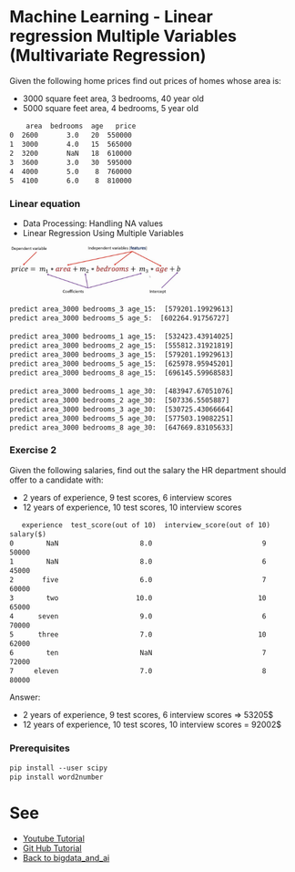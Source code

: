 # Machine Learning - Linear regression Multiple Variables (Multivariate Regression)

Given the following home prices find out prices of homes whose area is: 
- 3000 square feet area, 3 bedrooms, 40 year old
- 5000 square feet area, 4 bedrooms, 5 year old

```
    area  bedrooms  age   price
0  2600       3.0   20  550000
1  3000       4.0   15  565000
2  3200       NaN   18  610000
3  3600       3.0   30  595000
4  4000       5.0    8  760000
5  4100       6.0    8  810000
```

### Linear equation 

- Data Processing: Handling NA values
- Linear Regression Using Multiple Variables

<img src="./doc/2.equation_multivariate.JPG" width="60%" height="auto">

```
predict area_3000 bedrooms_3 age_15:  [579201.19929613]
predict area_3000 bedrooms_5 age_5:  [602264.91756727]

predict area_3000 bedrooms_1 age_15:  [532423.43914025]
predict area_3000 bedrooms_2 age_15:  [555812.31921819]
predict area_3000 bedrooms_3 age_15:  [579201.19929613]
predict area_3000 bedrooms_5 age_15:  [625978.95945201]
predict area_3000 bedrooms_8 age_15:  [696145.59968583]

predict area_3000 bedrooms_1 age_30:  [483947.67051076]
predict area_3000 bedrooms_2 age_30:  [507336.5505887]
predict area_3000 bedrooms_3 age_30:  [530725.43066664]
predict area_3000 bedrooms_5 age_30:  [577503.19082251]
predict area_3000 bedrooms_8 age_30:  [647669.83105633]
```


### Exercise 2

Given the following salaries, find out the salary the HR department should offer to a candidate with: 
- 2 years of experience, 9 test scores, 6 interview scores
- 12 years of experience, 10 test scores, 10 interview scores

```
   experience  test_score(out of 10)  interview_score(out of 10)  salary($)
0        NaN                    8.0                           9      50000
1        NaN                    8.0                           6      45000
2       five                    6.0                           7      60000
3        two                   10.0                          10      65000
4      seven                    9.0                           6      70000
5      three                    7.0                          10      62000
6        ten                    NaN                           7      72000
7     eleven                    7.0                           8      80000
```

Answer:
- 2 years of experience, 9 test scores, 6 interview scores => 53205$
- 12 years of experience, 10 test scores, 10 interview scores = 92002$

### Prerequisites
```
pip install --user scipy
pip install word2number
```


# See
- [Youtube Tutorial](https://www.youtube.com/watch?v=J_LnPL3Qg70)
- [Git Hub Tutorial](https://github.com/codebasics/py/tree/master/ML)
- [Back to bigdata_and_ai](https://github.com/ermalaliraj/bigdata_and_ai)